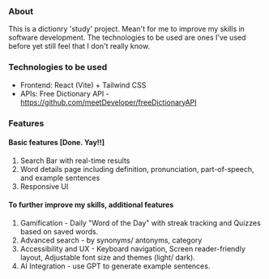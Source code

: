 
### About
This is a dictionry 'study' project. Mean't for me to improve my skills in software development.
The technologies to be used are ones I've used before yet still feel that I don't really know.

### Technologies to be used
- Frontend: React (Vite) + Tailwind CSS
- APIs: Free Dictionary API - https://github.com/meetDeveloper/freeDictionaryAPI

### Features
#### Basic features [Done. Yay!!]
1. Search Bar with real-time results
2. Word details page including definition, pronunciation, part-of-speech, and example sentences
3. Responsive UI

#### To further improve my skills, additional features
1. Gamification - Daily "Word of the Day" with streak tracking and Quizzes based on saved words.
2. Advanced search - by synonyms/ antonyms, category
3. Accessibility and UX - Keyboard navigation, Screen reader-friendly layout, Adjustable font size and themes (light/ dark).
4. AI Integration - use GPT to generate example sentences.
